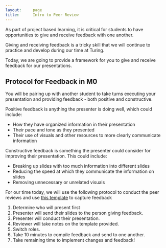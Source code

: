 ```yaml
---
layout:     page
title:      Intro to Peer Review
---
```


As part of project based learning, it is critical for students to have opportunities to give and receive feedback with one another.

Giving and receiving feedback is a tricky skill that we will continue to practice and develop during our time at Turing.

Today, we are going to provide a framework for you to give and receive feedback for our presentations.

## Protocol for Feedback in M0
You will be pairing up with another student to take turns executing your presentation and providing feedback - both positive and constructive.

Positive feedback is anything the presenter is doing well, which could include:
- How they have organized information in their presentation
- Their pace and tone as they presented
- Their use of visuals and other resources to more clearly communicate information

Constructive feedback is something the presenter could consider for improving their presentation. This could include:
- Breaking up slides with too much information into different slides
- Reducing the speed at which they communicate the information on slides
- Removing unnecessary or unrelated visuals

For our time today, we will use the following protocol to conduct the peer reviews and use [this template](https://docs.google.com/document/d/13IsvmUK6YCV2mIPLu_izjZE3OwVXd6n3FN4bK9YRonM/copy) to capture feedback

1. Determine who will present first
1. Presenter will send their slides to the person giving feedback.
1. Presenter will conduct their presentation. 
1. Reviewer will take notes on the template provided.
1. Switch roles.
1. Take 10 minutes to compile feedback and send to one another.
1. Take remaining time to implement changes and feedback! 
